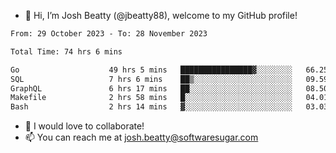 - 👋 Hi, I’m Josh Beatty (@jbeatty88), welcome to my GitHub profile!

<!--START_SECTION:waka-->

```txt
From: 29 October 2023 - To: 28 November 2023

Total Time: 74 hrs 6 mins

Go                    49 hrs 5 mins   ████████████████▓░░░░░░░░   66.25 %
SQL                   7 hrs 6 mins    ██▒░░░░░░░░░░░░░░░░░░░░░░   09.59 %
GraphQL               6 hrs 17 mins   ██░░░░░░░░░░░░░░░░░░░░░░░   08.50 %
Makefile              2 hrs 58 mins   █░░░░░░░░░░░░░░░░░░░░░░░░   04.01 %
Bash                  2 hrs 14 mins   ▓░░░░░░░░░░░░░░░░░░░░░░░░   03.03 %
```

<!--END_SECTION:waka-->

- 💞️ I would love to collaborate!
- 📫 You can reach me at josh.beatty@softwaresugar.com

<!---
jbeatty88/jbeatty88 is a ✨ special ✨ repository because its `README.md` (this file) appears on your GitHub profile.
You can click the Preview link to take a look at your changes.
--->
